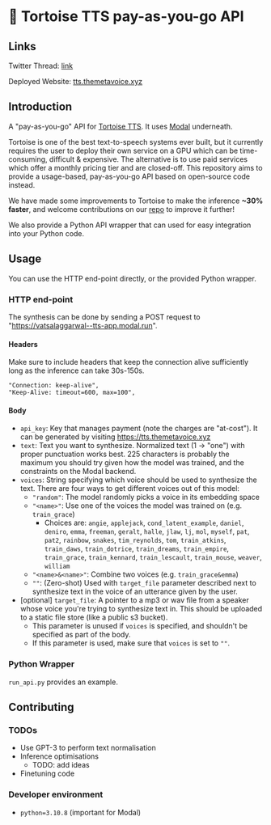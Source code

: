 # 🐢 Tortoise TTS pay-as-you-go API

## Links
Twitter Thread: [link](https://twitter.com/vatsal_aggarwal/status/1612536547248836608?s=20)

Deployed Website: [tts.themetavoice.xyz](https://tts.themetavoice.xyz)

## Introduction

A "pay-as-you-go" API for [Tortoise TTS](https://github.com/neonbjb/tortoise-tts/). It uses [Modal](https://modal.com/) underneath.

Tortoise is one of the best text-to-speech systems ever built, but it currently requires the user to deploy their own service on a GPU which can be time-consuming, difficult & expensive. The alternative is to use paid services which offer a monthly pricing tier and are closed-off. This repository aims to provide a usage-based, pay-as-you-go API based on open-source code instead.

We have made some improvements to Tortoise to make the inference **~30% faster**, and welcome contributions on our [repo](https://github.com/metavoicexyz/tortoise-tts) to improve it further!

We also provide a Python API wrapper that can used for easy integration into your Python code.

## Usage
You can use the HTTP end-point directly, or the provided Python wrapper.

### HTTP end-point
The synthesis can be done by sending a POST request to "https://vatsalaggarwal--tts-app.modal.run".

#### Headers
Make sure to include headers that keep the connection alive sufficiently long as the inference can take 30s-150s.
```
"Connection: keep-alive",
"Keep-Alive: timeout=600, max=100",
```

#### Body
- `api_key`: Key that manages payment (note the charges are "at-cost"). It can be generated by visiting https://tts.themetavoice.xyz
- `text`: Text you want to synthesize. Normalized text (1 -> "one") with proper punctuation works best. 225 characters is probably the maximum you should try given how the model was trained, and the constraints on the Modal backend.
- `voices`: String specifying which voice should be used to synthesize the text. There are four ways to get different voices out of this model:
    - `"random"`: The model randomly picks a voice in its embedding space
    - `"<name>"`: Use one of the voices the model was trained on (e.g. `train_grace`)
        - Choices are: `angie`, `applejack`, `cond_latent_example`, `daniel`, `deniro`, `emma`, `freeman`, `geralt`, `halle`, `jlaw`, `lj`, `mol`, `myself`, `pat`, `pat2`, `rainbow`, `snakes`, `tim_reynolds`, `tom`, `train_atkins`, `train_daws`, `train_dotrice`, `train_dreams`, `train_empire`, `train_grace`, `train_kennard`, `train_lescault`, `train_mouse`, `weaver`, `william`
    - `"<name>&<name>"`: Combine two voices (e.g. `train_grace&emma`)
    - `""`: (Zero-shot) Used with `target_file` parameter described next to synthesize text in the voice of an utterance given by the user.
- [optional] `target_file`: A pointer to a mp3 or wav file from a speaker whose voice you're trying to synthesize text in. This should be uploaded to a static file store (like a public s3 bucket).
    - This parameter is unused if `voices` is specified, and shouldn't be specified as part of the body.
    - If this parameter is used, make sure that `voices` is set to `""`. 

### Python Wrapper
`run_api.py` provides an example.

## Contributing

### TODOs
- Use GPT-3 to perform text normalisation
- Inference optimisations
    - TODO: add ideas
- Finetuning code 

### Developer environment
- `python=3.10.8` (important for Modal)

